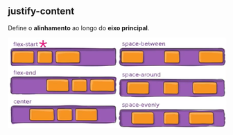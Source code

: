 ## justify-content

Define o **alinhamento** ao longo do **eixo principal**.

![alt text](./ilustracoes/justify.png)